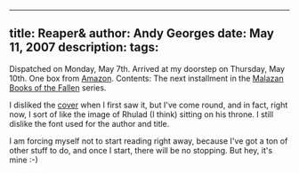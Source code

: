 -----
title:  Reaper&
author: Andy Georges
date: May 11, 2007
description: 
tags: 
-----







Dispatched on Monday, May 7th. Arrived at my doorstep on Thursday, May
10th. One box from [Amazon](http://amazon.co.uk/). Contents: The next
installment in the [Malazan Books of the
Fallen](http://malazanempire.com/) series.


I disliked the
[cover](http://www.amazon.co.uk/gp/product/images/0593046323/sr=8-1/qid=1178871757/ref=dp_image_text_0/203-6694556-8339161?ie=UTF8&n=266239&s=books&qid=1178871757&sr=8-1)
when I first saw it, but I've come round, and in fact, right now, I sort
of like the image of Rhulad (I think) sitting on his throne. I still
dislike the font used for the author and title.


I am forcing myself not to start reading right away, because I've got a
ton of other stuff to do, and once I start, there will be no stopping.
But hey, it's mine :-)




